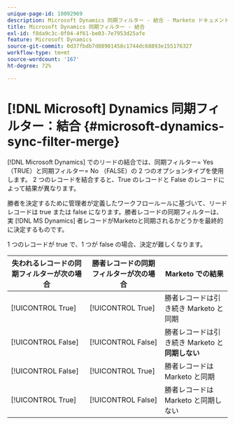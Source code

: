 ```yaml
---
unique-page-id: 10092969
description: Microsoft Dynamics 同期フィルター - 結合 - Marketo ドキュメント - 製品ドキュメント
title: Microsoft Dynamics 同期フィルター - 結合
exl-id: f8da9c3c-0f04-4f61-be03-7e7953d25afe
feature: Microsoft Dynamics
source-git-commit: 0d37fbdb7d08901458c1744dc68893e155176327
workflow-type: tm+mt
source-wordcount: '167'
ht-degree: 72%

---
```


# [!DNL Microsoft] Dynamics 同期フィルター：結合 {#microsoft-dynamics-sync-filter-merge}

[!DNL Microsoft Dynamics] でのリードの結合では、同期フィルター= Yes （TRUE）と同期フィルター= No （FALSE）の 2 つのオプションタイプを使用します。 2 つのレコードを結合すると、True のレコードと False のレコードによって結果が異なります。

勝者を決定するために管理者が定義したワークフロールールに基づいて、リードレコードは true または false になります。勝者レコードの同期フィルターは、実 [!DNL MS Dynamics] 者レコードがMarketoと同期されるかどうかを最終的に決定するものです。

1 つのレコードが true で、1 つが false の場合、決定が難しくなります。

| 失われるレコードの同期フィルターが次の場合 | 勝者レコードの同期フィルターが次の場合 | Marketo での結果 |
|---|---|---|
| [!UICONTROL True] | [!UICONTROL True] | 勝者レコードは引き続き Marketo と同期 |
| [!UICONTROL False] | [!UICONTROL False] | 勝者レコードは引き続き Marketo と&#x200B;**同期しない** |
| [!UICONTROL False] | [!UICONTROL True] | 勝者レコードは Marketo と同期 |
| [!UICONTROL True] | [!UICONTROL False] | 勝者レコードは Marketo と同期しない |
